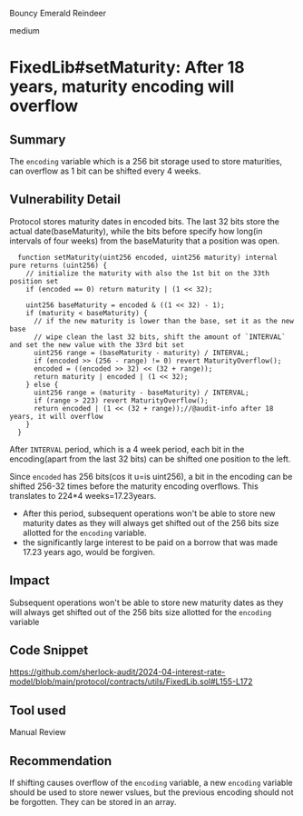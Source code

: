 Bouncy Emerald Reindeer

medium

# FixedLib#setMaturity: After 18 years, maturity encoding will overflow

## Summary
The `encoding` variable which is a 256 bit storage used to store maturities, can overflow as 1 bit can be shifted every 4 weeks.

## Vulnerability Detail

Protocol stores maturity dates in encoded bits. The last 32 bits store the actual date(baseMaturity), while the bits before specify how long(in intervals of four weeks) from the baseMaturity that a position was open.

```solidity
  function setMaturity(uint256 encoded, uint256 maturity) internal pure returns (uint256) {
    // initialize the maturity with also the 1st bit on the 33th position set
    if (encoded == 0) return maturity | (1 << 32);

    uint256 baseMaturity = encoded & ((1 << 32) - 1);
    if (maturity < baseMaturity) {
      // if the new maturity is lower than the base, set it as the new base
      // wipe clean the last 32 bits, shift the amount of `INTERVAL` and set the new value with the 33rd bit set
      uint256 range = (baseMaturity - maturity) / INTERVAL;
      if (encoded >> (256 - range) != 0) revert MaturityOverflow();
      encoded = ((encoded >> 32) << (32 + range));
      return maturity | encoded | (1 << 32);
    } else {
      uint256 range = (maturity - baseMaturity) / INTERVAL;
      if (range > 223) revert MaturityOverflow();
      return encoded | (1 << (32 + range));//@audit-info after 18 years, it will overflow
    }
  }
```

After `INTERVAL` period, which is a 4 week period, each bit in the encoding(apart from the last 32 bits) can be shifted one position to the left.

Since `encoded` has 256 bits(cos it u=is uint256), a bit in the encoding can be shifted 256-32 times before the maturity encoding overflows.
This translates to 224\*4 weeks=17.23years.

- After this period, subsequent operations won't be able to store new maturity dates as they will always get shifted out of the 256 bits size allotted for the `encoding` variable.
- the significantly large interest to be paid on a borrow that was made 17.23 years ago, would be forgiven.

## Impact
Subsequent operations won't be able to store new maturity dates as they will always get shifted out of the 256 bits size allotted for the `encoding` variable

## Code Snippet
https://github.com/sherlock-audit/2024-04-interest-rate-model/blob/main/protocol/contracts/utils/FixedLib.sol#L155-L172

## Tool used

Manual Review

## Recommendation
If shifting causes overflow of the `encoding` variable, a new `encoding` variable should be used to store newer vslues, but the previous encoding should not be forgotten. They can be stored in an array.
